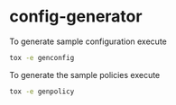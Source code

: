 # config-generator

To generate sample configuration execute

```sh
tox -e genconfig
```

To generate the sample policies execute

```sh
tox -e genpolicy
```
